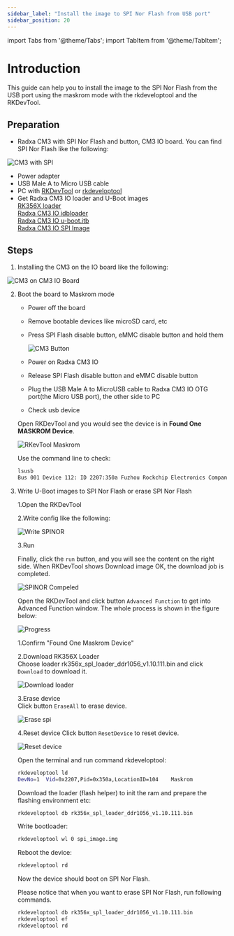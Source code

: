 ```yaml
---
sidebar_label: "Install the image to SPI Nor Flash from USB port"
sidebar_position: 20
---
```


import Tabs from '@theme/Tabs';
import TabItem from '@theme/TabItem';

# Introduction

This guide can help you to install the image to the SPI Nor Flash from the USB port using the maskrom mode with the rkdeveloptool and the RKDevTool.

## Preparation

- Radxa CM3 with SPI Nor Flash and button, CM3 IO board. You can find SPI Nor Flash like the following:

![CM3 with SPI](/img/cm3/cm3-with-spi.webp)

- Power adapter
- USB Male A to Micro USB cable
- PC with [RKDevTool](/general-tutorial/rksdk/RKDevTool) or [rkdeveloptool](/general-tutorial/rksdk/rkdeveloptool)
- Get Radxa CM3 IO loader and U-Boot images  
  [RK356X loader](https://dl.radxa.com/rock3/images/loader/radxa-cm3-io/rk356x_spl_loader_ddr1056_v1.10.111.bin)  
  [Radxa CM3 IO idbloader](https://dl.radxa.com/rock3/images/loader/radxa-cm3-io/radxa-cm3-io-idbloader-g8684d740b9f.img)  
  [Radxa CM3 IO u-boot.itb](https://dl.radxa.com/rock3/images/loader/radxa-cm3-io/radxa-cm3-io-u-boot-g8684d740b9f.itb)  
  [Radxa CM3 IO SPI Image](https://dl.radxa.com/rock3/images/loader/radxa-cm3-io/radxa-cm3-io-spi-image-g8684d740b9f.img.gz)

## Steps

1. Installing the CM3 on the IO board like the following:

![CM3 on CM3 IO Board](/img/cm3/cm3-with-io.webp)

2. Boot the board to Maskrom mode

   - Power off the board
   - Remove bootable devices like microSD card, etc
   - Press SPI Flash disable button, eMMC disable button and hold them

     ![CM3 Button](/img/cm3/cm3-button.webp)

   - Power on Radxa CM3 IO
   - Release SPI Flash disable button and eMMC disable button
   - Plug the USB Male A to MicroUSB cable to Radxa CM3 IO OTG port(the Micro USB port), the other side to PC
   - Check usb device

   <Tabs groupId="os" queryString>
    <TabItem value="windows" label="Windows">

   Open RKDevTool and you would see the device is in **Found One MASKROM Device**.

   ![RKevTool Maskrom](/img/configuration/rkdevtool-maskrom.webp)

    </TabItem>
    <TabItem value="linux_mac" label="Linux/MacOS">

   Use the command line to check:

   ```bash
   lsusb
   Bus 001 Device 112: ID 2207:350a Fuzhou Rockchip Electronics Company # output like this
   ```

    </TabItem>
   </Tabs>

3. Write U-Boot images to SPI Nor Flash or erase SPI Nor Flash

   <Tabs groupId="os" queryString>
    <TabItem value="windows" label="Windows PC">
    <Tabs groupId="operation" queryString>
    <TabItem value="write" label="Write U-Boot to SPI">

   1.Open the RKDevTool

   2.Write config like the following:

   ![Write SPINOR](/img/configuration/rkdevtool-spinor.webp)

   3.Run

   Finally, click the `run` button, and you will see the content on the right side. When RKDevTool shows Download image OK, the download job is completed.

   ![SPINOR Compeled](/img/configuration/rkdevtool-spi-complete.webp)

    </TabItem>
    <TabItem value="erase" label="Erase SPI Nor Flash">

   Open the RKDevTool and click button `Advanced Function` to get into Advanced Function window.
   The whole process is shown in the figure below:

   ![Progress](/img/configuration/rkdevtool-erase-spi.webp)

   1.Confirm "Found One Maskrom Device"

   2.Download RK356X Loader  
    Choose loader rk356x_spl_loader_ddr1056_v1.10.111.bin and click `Download` to download it.

   ![Download loader](/img/configuration/rkdevtool-download-loader.webp)

   3.Erase device  
    Click button `EraseAll` to erase device.

   ![Erase spi](/img/configuration/rkdevtool-erase-device.webp)

   4.Reset device
   Click button `ResetDevice` to reset device.

   ![Reset device](/img/configuration/rkdevtool-reset-device.webp)

    </TabItem>
    </Tabs>
    </TabItem>
    <TabItem value="linux_mac" label="Linux/MacOS PC">
    <Tabs groupId="operation" queryString>
    <TabItem value="write" label="Write U-Boot to SPI">

   Open the terminal and run command rkdeveloptool:

   ```bash
   rkdeveloptool ld
   DevNo=1	Vid=0x2207,Pid=0x350a,LocationID=104	Maskrom
   ```

   Download the loader (flash helper) to init the ram and prepare the flashing environment etc:

   ```bash
   rkdeveloptool db rk356x_spl_loader_ddr1056_v1.10.111.bin
   ```

   Write bootloader:

   ```bash
   rkdeveloptool wl 0 spi_image.img
   ```

   Reboot the device:

   ```bash
   rkdeveloptool rd
   ```

   Now the device should boot on SPI Nor Flash.

    </TabItem>
    <TabItem value="erase" label="Erase SPI Nor Flash">

   Please notice that when you want to erase SPI Nor Flash, run following commands.

   ```bash
   rkdeveloptool db rk356x_spl_loader_ddr1056_v1.10.111.bin
   rkdeveloptool ef
   rkdeveloptool rd
   ```

    </TabItem>
    </Tabs>
    </TabItem>
   </Tabs>
